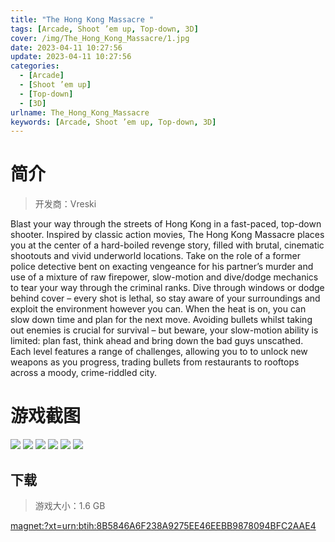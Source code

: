 ```yaml
---
title: "The Hong Kong Massacre "
tags: [Arcade, Shoot ’em up, Top-down, 3D]
cover: /img/The_Hong_Kong_Massacre/1.jpg
date: 2023-04-11 10:27:56
update: 2023-04-11 10:27:56
categories: 
  - [Arcade]
  - [Shoot ’em up]
  - [Top-down]
  - [3D]
urlname: The_Hong_Kong_Massacre
keywords: [Arcade, Shoot ’em up, Top-down, 3D]
---
```

# 简介

> 开发商：Vreski

Blast your way through the streets of Hong Kong in a fast-paced, top-down shooter.
Inspired by classic action movies, The Hong Kong Massacre places you at the center of a hard-boiled revenge story, filled with brutal, cinematic shootouts and vivid underworld locations.
Take on the role of a former police detective bent on exacting vengeance for his partner’s murder and use of a mixture of raw firepower, slow-motion and dive/dodge mechanics to tear your way through the criminal ranks.
Dive through windows or dodge behind cover – every shot is lethal, so stay aware of your surroundings and exploit the environment however you can.
When the heat is on, you can slow down time and plan for the next move. Avoiding bullets whilst taking out enemies is crucial for survival – but beware, your slow-motion ability is limited: plan fast, think ahead and bring down the bad guys unscathed.
Each level features a range of challenges, allowing you to to unlock new weapons as you progress, trading bullets from restaurants to rooftops across a moody, crime-riddled city.

# 游戏截图

![](/img/The_Hong_Kong_Massacre/2.jpg)
![](/img/The_Hong_Kong_Massacre/3.jpg)
![](/img/The_Hong_Kong_Massacre/4.jpg)
![](/img/The_Hong_Kong_Massacre/5.jpg)
![](/img/The_Hong_Kong_Massacre/6.jpg)
![](/img/The_Hong_Kong_Massacre/7.jpg)


## 下载

> 游戏大小：1.6 GB

[magnet:?xt=urn:btih:8B5846A6F238A9275EE46EEBB9878094BFC2AAE4](magnet:?xt=urn:btih:8B5846A6F238A9275EE46EEBB9878094BFC2AAE4)